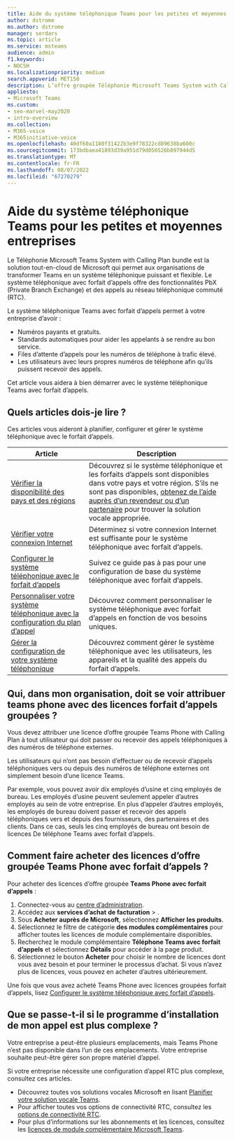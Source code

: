 ```yaml
---
title: Aide du système téléphonique Teams pour les petites et moyennes entreprises
author: dstrome
ms.author: dstrome
manager: serdars
ms.topic: article
ms.service: msteams
audience: admin
f1.keywords:
- NOCSH
ms.localizationpriority: medium
search.appverid: MET150
description: L’offre groupée Téléphonie Microsoft Teams System with Calling Plan est une option peu coûteuse pour l’appel vocal, ce qui permet aux petites et moyennes entreprises de mieux communiquer.
appliesto:
- Microsoft Teams
ms.custom:
- seo-marvel-may2020
- intro-overview
ms.collection:
- M365-voice
- M365initiative-voice
ms.openlocfilehash: 40df60a1180f31422b3e9f78322cd89638ba600c
ms.sourcegitcommit: 173bdbaea41893d39a951d79d050526b897044d5
ms.translationtype: MT
ms.contentlocale: fr-FR
ms.lasthandoff: 08/07/2022
ms.locfileid: "67270279"
---
```

# <a name="teams-phone-system-guidance-for-small-and-medium-businesses"></a>Aide du système téléphonique Teams pour les petites et moyennes entreprises

Le Téléphonie Microsoft Teams System with Calling Plan bundle est la solution tout-en-cloud de Microsoft qui permet aux organisations de transformer Teams en un système téléphonique puissant et flexible. Le système téléphonique avec forfait d’appels offre des fonctionnalités PbX (Private Branch Exchange) et des appels au réseau téléphonique commuté (RTC).

Le système téléphonique Teams avec forfait d’appels permet à votre entreprise d’avoir :

- Numéros payants et gratuits.
- Standards automatiques pour aider les appelants à se rendre au bon service.
- Files d’attente d’appels pour les numéros de téléphone à trafic élevé.
- Les utilisateurs avec leurs propres numéros de téléphone afin qu’ils puissent recevoir des appels.

Cet article vous aidera à bien démarrer avec le système téléphonique Teams avec forfait d’appels.

## <a name="which-articles-should-i-read"></a>Quels articles dois-je lire ?

Ces articles vous aideront à planifier, configurer et gérer le système téléphonique avec le forfait d’appels.

| Article | Description |
|---------|-------------|
| [Vérifier la disponibilité des pays et des régions](../country-and-region-availability-for-audio-conferencing-and-calling-plans/country-and-region-availability-for-audio-conferencing-and-calling-plans.md) | Découvrez si le système téléphonique et les forfaits d’appels sont disponibles dans votre pays et votre région. S’ils ne sont pas disponibles, [obtenez de l’aide auprès d’un revendeur ou d’un partenaire](../business-voice/reseller-partner-support.md) pour trouver la solution vocale appropriée. |
| [Vérifier votre connexion Internet](../business-voice/get-ready-internet.md) | Déterminez si votre connexion Internet est suffisante pour le système téléphonique avec forfait d’appels. |
| [Configurer le système téléphonique avec le forfait d’appels](../business-voice/set-up-overview.md) | Suivez ce guide pas à pas pour une configuration de base du système téléphonique avec forfait d’appels. |
| [Personnaliser votre système téléphonique avec la configuration du plan d’appel](../business-voice/customize-business-voice.md) | Découvrez comment personnaliser le système téléphonique avec forfait d’appels en fonction de vos besoins uniques. |
| [Gérer la configuration de votre système téléphonique](../business-voice/create-users.md) | Découvrez comment gérer le système téléphonique avec les utilisateurs, les appareils et la qualité des appels du forfait d’appels. |

## <a name="who-in-my-organization-needs-to-be-assigned-teams-phone-with-calling-plan-bundle-licenses"></a>Qui, dans mon organisation, doit se voir attribuer teams phone avec des licences forfait d’appels groupées ?

Vous devez attribuer une licence d’offre groupée Teams Phone with Calling Plan à tout utilisateur qui doit passer ou recevoir des appels téléphoniques à des numéros de téléphone externes.

Les utilisateurs qui n’ont pas besoin d’effectuer ou de recevoir d’appels téléphoniques vers ou depuis des numéros de téléphone externes ont simplement besoin d’une licence Teams.

Par exemple, vous pouvez avoir dix employés d’usine et cinq employés de bureau. Les employés d’usine peuvent seulement appeler d’autres employés au sein de votre entreprise. En plus d’appeler d’autres employés, les employés de bureau doivent passer et recevoir des appels téléphoniques vers et depuis des fournisseurs, des partenaires et des clients. Dans ce cas, seuls les cinq employés de bureau ont besoin de licences De téléphone Teams avec forfait d’appels.

## <a name="how-do-i-purchase-teams-phone-with-calling-plan-bundle-licenses"></a>Comment faire acheter des licences d’offre groupée Teams Phone avec forfait d’appels ?

Pour acheter des licences d’offre groupée **Teams Phone avec forfait d’appels** :

1. Connectez-vous au [centre d’administration](https://admin.microsoft.com/Adminportal/Home#/homepage).
2. Accédez aux **services d’achat** **de facturation** > .
3. Sous **Acheter auprès de Microsoft**, sélectionnez **Afficher les produits**.
4. Sélectionnez le filtre de catégorie **des modules complémentaires** pour afficher toutes les licences de module complémentaire disponibles.
5. Recherchez le module complémentaire **Téléphone Teams avec forfait d’appels** et sélectionnez **Détails** pour accéder à la page produit.
6. Sélectionnez le bouton **Acheter** pour choisir le nombre de licences dont vous avez besoin et pour terminer le processus d’achat. Si vous n’avez plus de licences, vous pouvez en acheter d’autres ultérieurement.

Une fois que vous avez acheté Teams Phone avec licences groupées forfait d’appels, lisez [Configurer le système téléphonique avec forfait d’appels](../business-voice/set-up-overview.md).

## <a name="what-if-my-calling-setup-is-more-complex"></a>Que se passe-t-il si le programme d’installation de mon appel est plus complexe ?

Votre entreprise a peut-être plusieurs emplacements, mais Teams Phone n’est pas disponible dans l’un de ces emplacements. Votre entreprise souhaite peut-être gérer son propre matériel d’appel.

Si votre entreprise nécessite une configuration d’appel RTC plus complexe, consultez ces articles.

- Découvrez toutes vos solutions vocales Microsoft en lisant [Planifier votre solution vocale Teams](../cloud-voice-landing-page.md).
- Pour afficher toutes vos options de connectivité RTC, consultez les [options de connectivité RTC](../pstn-connectivity.md).
- Pour plus d’informations sur les abonnements et les licences, consultez les [licences de module complémentaire Microsoft Teams](../teams-add-on-licensing/microsoft-teams-add-on-licensing.md).
